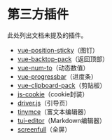 # 第三方插件
此处列出文档未提及的插件。

- [vue-position-sticky](https://github.com/uncleLian/vue-position-sticky)（图钉）
- [vue-backtop-pack](https://github.com/uncleLian/vue-backTop)（返回顶部）
- [vue-num-to](https://github.com/uncleLian/vue-num-to)（动态数值）
- [vue-progressbar](https://github.com/hilongjw/vue-progressbar)（进度条）
- [vue-clipboard-pack](https://github.com/uncleLian/vue-clipboard-pack)（剪贴板）
- [js-cookie](https://github.com/js-cookie/js-cookie)（cookie封装）
- [driver.js](https://github.com/kamranahmedse/driver.js)（引导页）
- [tinymce](https://github.com/tinymce/tinymce)（富文本编辑器）
- [tui-editor](https://github.com/nhnent/tui.editor)（Markdown编辑器）
- [screenfull](https://github.com/sindresorhus/screenfull.js)（全屏）
